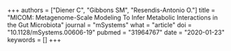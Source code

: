 +++
authors = ["Diener C", "Gibbons SM", "Resendis-Antonio O."]
title = "MICOM: Metagenome-Scale Modeling To Infer Metabolic Interactions in the Gut Microbiota"
journal = "mSystems"
what = "article"
doi = "10.1128/mSystems.00606-19"
pubmed = "31964767"
date = "2020-01-23"
keywords = []
+++

